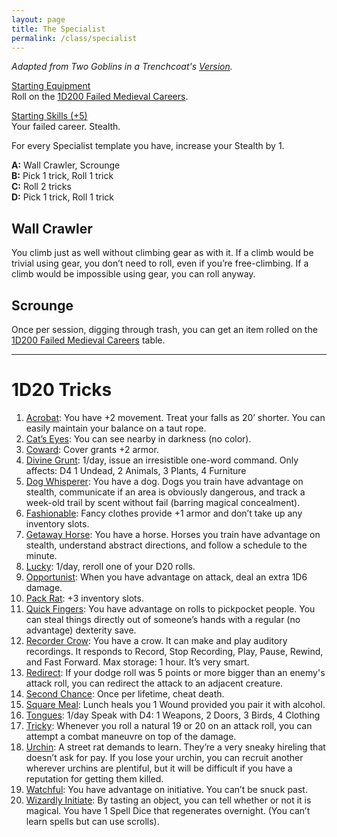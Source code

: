 ```yaml
---
layout: page
title: The Specialist
permalink: /class/specialist
---
```


*Adapted from Two Goblins in a Trenchcoat's [Version](https://twogoblinsinatrenchcoat.blogspot.com/2019/04/anything-not-nailed-down-is-legally.html).*

<ins>Starting Equipment</ins><br>
Roll on the [1D200 Failed Medieval Careers](http://tenfootpolemic.blogspot.com/2014/01/200-failed-medieval-careers.html).

<ins>Starting Skills (+5)</ins><br>
Your failed career. Stealth.

For every Specialist template you have, increase your Stealth by 1.

**A:** Wall Crawler, Scrounge <br>
**B:** Pick 1 trick, Roll 1 trick <br>
**C:** Roll 2 tricks <br>
**D:** Pick 1 trick, Roll 1 trick <br>

## Wall Crawler
You climb just as well without climbing gear as with it. If a climb would be trivial using gear, you don’t need to roll, even if you’re free-climbing. If a climb would be impossible using gear, you can roll anyway.

## Scrounge
Once per session, digging through trash, you can get an item rolled on the [1D200 Failed Medieval Careers](http://tenfootpolemic.blogspot.com/2014/01/200-failed-medieval-careers.html) table.

---

# 1D20 Tricks

1. <ins>Acrobat</ins>: You have +2 movement. Treat your falls as 20’ shorter. You can easily maintain your balance on a taut rope. 
1. <ins>Cat’s Eyes</ins>: You can see nearby in darkness (no color). 
1. <ins>Coward</ins>: Cover grants +2 armor.
1. <ins>Divine Grunt</ins>: 1/day, issue an irresistible one-word command. Only affects: D4 1 Undead, 2 Animals, 3 Plants, 4 Furniture
1. <ins>Dog Whisperer</ins>: You have a dog. Dogs you train have advantage on stealth, communicate if an area is obviously dangerous, and track a week-old trail by scent without fail (barring magical concealment). 
1. <ins>Fashionable</ins>: Fancy clothes provide +1 armor and don’t take up any inventory slots. 
1. <ins>Getaway Horse</ins>: You have a horse. Horses you train have advantage on stealth, understand abstract directions, and follow a schedule to the minute.
1. <ins>Lucky</ins>: 1/day, reroll one of your D20 rolls. 
1. <ins>Opportunist</ins>: When you have advantage on attack, deal an extra 1D6 damage. 
1. <ins>Pack Rat</ins>: +3 inventory slots. 
1. <ins>Quick Fingers</ins>: You have advantage on rolls to pickpocket people. You can steal things directly out of someone’s hands with a regular (no advantage) dexterity save. 
1. <ins>Recorder Crow</ins>: You have a crow. It can make and play auditory recordings. It responds to Record, Stop Recording, Play, Pause, Rewind, and Fast Forward. Max storage: 1 hour. It’s very smart. 
1. <ins>Redirect</ins>: If your dodge roll was 5 points or more bigger than an enemy's attack roll, you can redirect the attack to an adjacent creature. 
1. <ins>Second Chance</ins>: Once per lifetime, cheat death. 
1. <ins>Square Meal</ins>: Lunch heals you 1 Wound provided you pair it with alcohol. 
1. <ins>Tongues</ins>: 1/day Speak with D4: 1 Weapons, 2 Doors, 3 Birds, 4 Clothing
1. <ins>Tricky</ins>: Whenever you roll a natural 19 or 20 on an attack roll, you can attempt a combat maneuvre on top of the damage.
1. <ins>Urchin</ins>: A street rat demands to learn. They’re a very sneaky hireling that doesn’t ask for pay. If you lose your urchin, you can recruit another wherever urchins are plentiful, but it will be difficult if you have a reputation for getting them killed. 
1. <ins>Watchful</ins>: You have advantage on initiative. You can’t be snuck past. 
1. <ins>Wizardly Initiate</ins>: By tasting an object, you can tell whether or not it is magical. You have 1 Spell Dice that regenerates overnight. (You can’t learn spells but can use scrolls).

